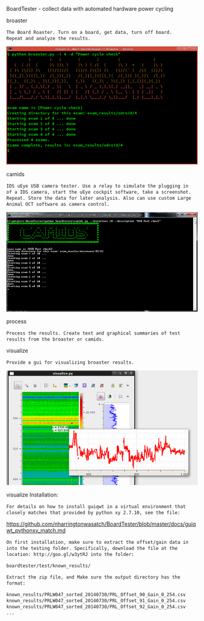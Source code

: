 BoardTester - collect data with automated hardware power cycling



broaster 

    The Board Roaster. Turn on a board, get data, turn off board.
    Repeat and analyze the results.

![broaster screenshot](/docs/broaster.png "broaster screenshot")

camids 

    IDS uEye USB camera tester. Use a relay to simulate the plugging in
    of a IDS camera, start the uEye cockpit software, take a screenshot.
    Repeat. Store the data for later analysis. Also can use custom Large
    Animal OCT software as camera control.


![camids screenshot](/docs/camids.png "camids screenshot")


process

    Process the results. Create text and graphical summaries of test
    results from the broaster or camids.


visualize

    Provide a gui for visualizing broaster results.

![visualize screenshot](/docs/visualize.png "visualize screenshot")

visualize Installation:
   
    For details on how to install guiqwt in a virtual environment that
    closely matches that provided by python xy 2.7.10, see the file: 
   
https://github.com/nharringtonwasatch/BoardTester/blob/master/docs/guiqwt_pythonxy_match.md


    On first installation, make sure to extract the offset/gain data in
    into the testing folder. Specifically, download the file at the
    location: http://goo.gl/w3ytRJ into the folder:
```
boardtester/test/known_results/
```

    Extract the zip file, and Make sure the output directory has the 
    format:

```
known_results/PRLW047_sorted_20140730/PRL_Offset_90_Gain_0_254.csv
known_results/PRLW047_sorted_20140730/PRL_Offset_91_Gain_0_254.csv
known_results/PRLW047_sorted_20140730/PRL_Offset_92_Gain_0_254.csv
...
```

